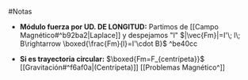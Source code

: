 #Notas

- **Módulo fuerza por UD. DE LONGITUD:** 
	Partimos de [[Campo Magnético#^b92ba2|Laplace]] y despejamos "l" $|\vec{Fm}|=I'\; l\; B\rightarrow \boxed{\frac{Fm}{l}=I'\cdot B}$ ^be40cc

- **Si es trayectoria circular:** $\boxed{Fm=F_{centrípeta}}$  [[Gravitación#^f6af0a|(Centrípeta)]] [[Problemas Magnético^]]